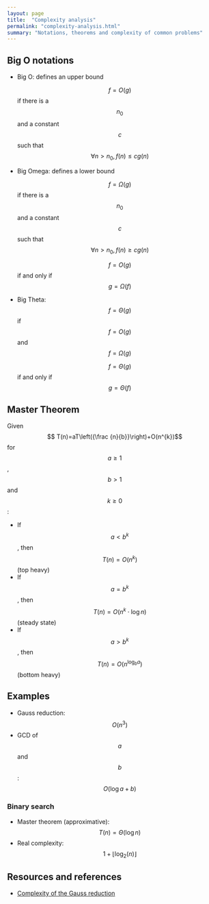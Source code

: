 ```yaml
---
layout: page
title:  "Complexity analysis"
permalink: "complexity-analysis.html"
summary: "Notations, theorems and complexity of common problems"
---
```


## Big O notations
* Big O: defines an upper bound

  $$f = O(g)$$ if there is a $$n_0$$ and a constant $$c$$ such that $$\forall n > n_0,  f(n) \leqslant c g(n)$$

* Big Omega: defines a lower bound

  $$f = \Omega(g)$$ if there is a $$n_0$$ and a constant $$c$$ such that $$\forall n > n_0,  f(n) \geqslant c g(n)$$

  $$f = O(g)$$ if and only if $$g = \Omega(f)$$

* Big Theta: $$f = \Theta(g)$$ if $$f = O(g)$$ and $$f = \Omega(g)$$

  $$f = \Theta(g)$$ if and only if $$g = \Theta(f)$$


## Master Theorem
Given $$ T(n)=aT\left({\frac {n}{b}}\right)+O(n^{k})$$ for $$a \geq 1$$ , $$b > 1$$ and $$k \geq 0$$:
* If $$ a<b^{k}$$, then $$T(n)=O \left( n^k \right)$$ (top heavy)
* If $$ a=b^{k}$$, then $$T(n)=O(n^{k}\cdot \log n)$$ (steady state)
* If $$ a>b^{k}$$, then $$T(n)=O(n^{\log_{b}a} )$$ (bottom heavy)


## Examples
* Gauss reduction: $$O(n^3)$$
* GCD of $$a$$ and $$b$$: $$O(\log a + b)$$

### Binary search
* Master theorem (approximative): $$T(n) = \Theta(\log n )$$
* Real complexity: $$1 + \lfloor \log_2(n) \rfloor$$


## Resources and references
* [Complexity of the Gauss reduction](https://en.wikipedia.org/wiki/Gaussian_elimination#Computational_efficiency)
